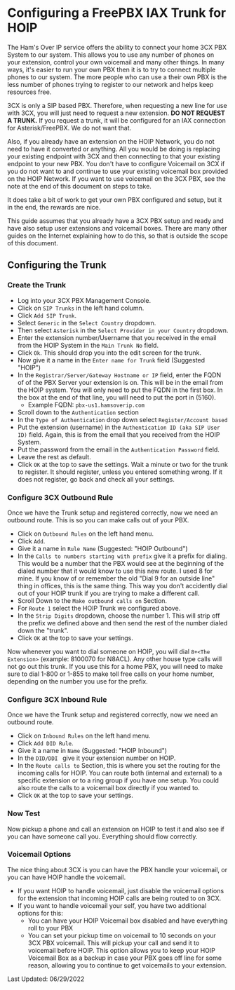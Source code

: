 # Configuring a FreePBX IAX Trunk for HOIP

The Ham's Over IP service offers the ability to connect your home 3CX PBX System to our system. This allows you to use any number of phones on your extension, control your own voicemail and many other things. In many ways, it's easier to run your own PBX then it is to try to connect multiple phones to our system. The more people who can use a their own PBX is the less number of phones trying to register to our network and helps keep resources free. 

3CX is only a SIP based PBX. Therefore, when requesting a new line for use with 3CX, you will just need to request a new extension. **DO NOT REQUEST A TRUNK.** If you request a trunk, it will be configured for an IAX connection for Asterisk/FreePBX. We do not want that.

Also, if you already have an extension on the HOIP Network, you do not need to have it converted or anything. All you would be doing is replacing your existing endpoint with 3CX and then connecting to that your existing endpoint to your new PBX. You don't have to configure Voicemail on 3CX if you do not want to and continue to use your existing voicemail box provided on the HOIP Network. If you want to use voicemail on the 3CX PBX, see the note at the end of this document on steps to take.

It does take a bit of work to get your own PBX configured and setup, but it in the end, the rewards are nice.

This guide assumes that you already have a 3CX PBX setup and ready and have also setup user extensions and voicemail boxes. There are many other guides on the Internet explaining how to do this, so that is outside the scope of this document.

## Configuring the Trunk

### Create the Trunk

* Log into your 3CX PBX Management Console.
* Click on ```SIP Trunks``` in the left hand column.
* Click ```Add SIP Trunk```.
* Select ```Generic``` in the ```Select Country``` dropdown.
* Then select ```Asterisk``` in the ```Select Provider in your Country``` dropdown.
* Enter the extension number/Username that you received in the email from the HOIP System in the ```Main Trunk No``` field. 
* Click ```Ok```. This should drop you into the edit screen for the trunk.
* Now give it a name in the ```Enter name for Trunk``` field (Suggested "HOIP")
* In the ```Registrar/Server/Gateway Hostname or IP``` field, enter the FQDN of of the PBX Server your extension is on. This will be in the email from the HOIP system. You will only need to put the FQDN in the first box. In the box at the end of that line, you will need to put the port in (5160).
    * Example FQDN: ```pbx-us1.hamsoverip.com```
* Scroll down to the ```Authentication``` section
* In the ```Type of Authentication``` drop down select ```Register/Account based```
* Put the extension (username) in the ```Authentication ID (aka SIP User ID)``` field. Again, this is from the email that you received from the HOIP System.
* Put the password from the email in the ```Authentication Password``` field.
* Leave the rest as default.
* Click ```OK``` at the top to save the settings. Wait a minute or two for the trunk to register. It should register, unless you entered something wrong. If it does not register, go back and check all your settings.

### Configure 3CX Outbound Rule

Once we have the Trunk setup and registered correctly, now we need an outbound route. This is so you can make calls out of your PBX.

* Click on ```Outbound Rules``` on the left hand menu.
* Click ```Add```.
* Give it a name in ```Rule Name``` (Suggested: "HOIP Outbound")
* In the ```Calls to numbers starting with prefix``` give it a prefix for dialing. This would be a number that the PBX would see at the beginning of the dialed number that it would know to use this new route. I used 8 for mine. If you know of or remember the old "Dial 9 for an outside line" thing in offices, this is the same thing. This way you don't accidently dial out of your HOIP trunk if you are trying to make a different call.
* Scroll Down to the ```Make outbound calls on``` Section.
* For ```Route 1``` select the HOIP Trunk we configured above. 
* In the ```Strip Digits``` dropdown, choose the number 1. This will strip off the prefix we defined above and then send the rest of the number dialed down the "trunk".
* Click ```OK``` at the top to save your settings.

Now whenever you want to dial someone on HOIP, you will dial ```8+<The Extension>``` (example: 8100070 for N8ACL). Any other house type calls will not go out this trunk. If you use this for a home PBX, you will need to make sure to dial 1-800 or 1-855 to make toll free calls on your home number, depending on the number you use for the prefix.

### Configure 3CX Inbound Rule

Once we have the Trunk setup and registered correctly, now we need an outbound route. 

* Click on ```Inbound Rules``` on the left hand menu.
* Click ```Add DID Rule```.
* Give it a name in ```Name``` (Suggested: "HOIP Inbound")
* In the ```DID/DDI ``` give it your extension number on HOIP.
* In the ```Route calls to``` Section, this is where you set the routing for the incoming calls for HOIP. You can route both (internal and external) to a specific extension or to a ring group if you have one setup. You could also route the calls to a voicemail box directly if you wanted to.
* Click ```OK``` at the top to save your settings.

### Now Test

Now pickup a phone and call an extension on HOIP to test it and also see if you can have someone call you. Everything should flow correctly.

### Voicemail Options

The nice thing about 3CX is you can have the PBX handle your voicemail, or you can have HOIP handle the voicemail.

* If you want HOIP to handle voicemail, just disable the voicemail options for the extension that incoming HOIP calls are being routed to on 3CX.
* If you want to handle voicemail your self, you have two additional options for this:
    * You can have your HOIP Voicemail box disabled and have everything roll to your PBX
    * You can set your pickup time on voicemail to 10 seconds on your 3CX PBX voicemail. This will pickup your call and send it to voicemail before HOIP. This option allows you to keep your HOIP Voicemail Box as a backup in case your PBX goes off line for some reason, allowing you to continue to get voicemails to your extension.

Last Updated: 06/29/2022